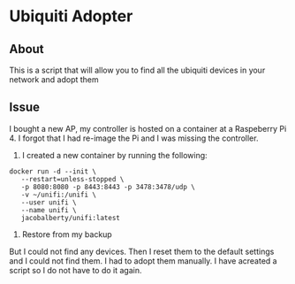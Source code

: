 # Ubiquiti Adopter
## About
This is a script that will allow you to find all the ubiquiti devices in your network and adopt them
## Issue
I bought a new AP, my controller is hosted on a container at a Raspeberry Pi 4.
I forgot that I had re-image the Pi and I was missing the controller.

1. I created a new container by running the following:
```
docker run -d --init \
   --restart=unless-stopped \
   -p 8080:8080 -p 8443:8443 -p 3478:3478/udp \
   -v ~/unifi:/unifi \
   --user unifi \
   --name unifi \
   jacobalberty/unifi:latest
```
1. Restore from my backup

But I could not find any devices.
Then I reset them to the default settings and I could not find them.
I had to adopt them manually.
I have acreated a script so I do not have to do it again.
